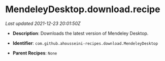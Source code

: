 # MendeleyDesktop.download.recipe

_Last updated 2021-12-23 20:01:50Z_

- **Description**: Downloads the latest version of Mendeley Desktop.

- **Identifier**: `com.github.ahousseini-recipes.download.MendeleyDesktop`

- **Parent Recipes**: `None`
